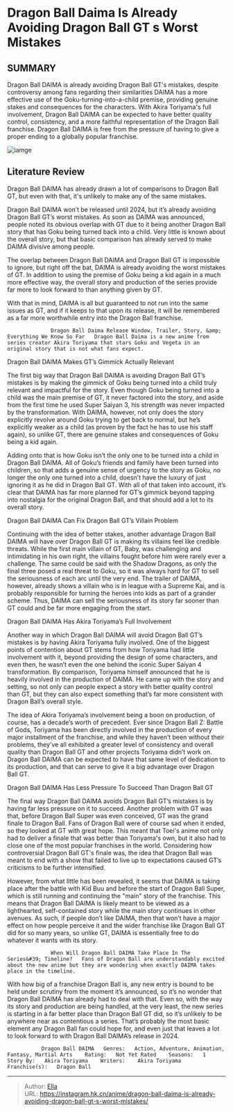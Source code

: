 # Dragon Ball Daima Is Already Avoiding Dragon Ball GT s Worst Mistakes


## SUMMARY 



  Dragon Ball DAIMA is already avoiding Dragon Ball GT&#39;s mistakes, despite controversy among fans regarding their similarities   DAIMA has a more effective use of the Goku-turning-into-a-child premise, providing genuine stakes and consequences for the characters.   With Akira Toriyama&#39;s full involvement, Dragon Ball DAIMA can be expected to have better quality control, consistency, and a more faithful representation of the Dragon Ball franchise.   Dragon Ball DAIMA is free from the pressure of having to give a proper ending to a globally popular franchise.  

![iamge](https://static1.srcdn.com/wordpress/wp-content/uploads/2023/10/dragon-ball-daima-dragon-ball-gt-goku.jpg)

## Literature Review

Dragon Ball DAIMA has already drawn a lot of comparisons to Dragon Ball GT, but even with that, it&#39;s unlikely to make any of the same mistakes.




Dragon Ball DAIMA won’t be released until 2024, but it’s already avoiding Dragon Ball GT’s worst mistakes. As soon as DAIMA was announced, people noted its obvious overlap with GT due to it being another Dragon Ball story that has Goku being turned back into a child. Very little is known about the overall story, but that basic comparison has already served to make DAIMA divisive among people.




The overlap between Dragon Ball DAIMA and Dragon Ball GT is impossible to ignore, but right off the bat, DAIMA is already avoiding the worst mistakes of GT. In addition to using the premise of Goku being a kid again in a much more effective way, the overall story and production of the series provide far more to look forward to than anything given by GT.

          

With that in mind, DAIMA is all but guaranteed to not run into the same issues as GT, and if it keeps to that upon its release, it will be remembered as a far more worthwhile entry into the Dragon Ball franchise.

                  Dragon Ball Daima Release Window, Trailer, Story, &amp; Everything We Know So Far   Dragon Ball Daima is a new anime from series creator Akira Toriyama that stars Goku and Vegeta in an original story that is not what fans expect.   





 Dragon Ball DAIMA Makes GT’s Gimmick Actually Relevant 
          

The first big way that Dragon Ball DAIMA is avoiding Dragon Ball GT’s mistakes is by making the gimmick of Goku being turned into a child truly relevant and impactful for the story. Even though Goku being turned into a child was the main premise of GT, it never factored into the story, and aside from the first time he used Super Saiyan 3, his strength was never impacted by the transformation. With DAIMA, however, not only does the story explicitly revolve around Goku trying to get back to normal, but he’s explicitly weaker as a child (as proven by the fact he has to use his staff again), so unlike GT, there are genuine stakes and consequences of Goku being a kid again.

Adding onto that is how Goku isn’t the only one to be turned into a child in Dragon Ball DAIMA. All of Goku’s friends and family have been turned into children, so that adds a genuine sense of urgency to the story as Goku, no longer the only one turned into a child, doesn’t have the luxury of just ignoring it as he did in Dragon Ball GT. With all of that taken into account, it’s clear that DAIMA has far more planned for GT’s gimmick beyond tapping into nostalgia for the original Dragon Ball, and that should add a lot to its overall story.






 Dragon Ball DAIMA Can Fix Dragon Ball GT’s Villain Problem 
          

Continuing with the idea of better stakes, another advantage Dragon Ball DAIMA will have over Dragon Ball GT is making its villains feel like credible threats. While the first main villain of GT, Baby, was challenging and intimidating in his own right, the villains fought before him were rarely ever a challenge. The same could be said with the Shadow Dragons, as only the final three posed a real threat to Goku, so it was always hard for GT to sell the seriousness of each arc until the very end. The trailer of DAIMA, however, already shows a villain who is in league with a Supreme Kai, and is probably responsible for turning the heroes into kids as part of a grander scheme. Thus, DAIMA can sell the seriousness of its story far sooner than GT could and be far more engaging from the start.






 Dragon Ball DAIMA Has Akira Toriyama’s Full Involvement 
          

Another way in which Dragon Ball DAIMA will avoid Dragon Ball GT’s mistakes is by having Akira Toriyama fully involved. One of the biggest points of contention about GT stems from how Toriyama had little involvement with it, beyond providing the design of some characters, and even then, he wasn’t even the one behind the iconic Super Saiyan 4 transformation. By comparison, Toriyama himself announced that he is heavily involved in the production of DAIMA. He came up with the story and setting, so not only can people expect a story with better quality control than GT, but they can also expect something that’s far more consistent with Dragon Ball’s overall style.

The idea of Akira Toriyama’s involvement being a boon on production, of course, has a decade’s worth of precedent. Ever since Dragon Ball Z: Battle of Gods, Toriyama has been directly involved in the production of every major installment of the franchise, and while they haven’t been without their problems, they’ve all exhibited a greater level of consistency and overall quality than Dragon Ball GT and other projects Toriyama didn’t work on. Dragon Ball DAIMA can be expected to have that same level of dedication to its production, and that can serve to give it a big advantage over Dragon Ball GT.






 Dragon Ball DAIMA Has Less Pressure To Succeed Than Dragon Ball GT 
          

The final way Dragon Ball DAIMA avoids Dragon Ball GT’s mistakes is by having far less pressure on it to succeed. Another problem with GT was that, before Dragon Ball Super was even conceived, GT was the grand finale to Dragon Ball. Fans of Dragon Ball were of course sad when it ended, so they looked at GT with great hope. This meant that Toei&#39;s anime not only had to deliver a finale that was better than Toriyama&#39;s own, but it also had to close one of the most popular franchises in the world. Considering how controversial Dragon Ball GT&#39;s finale was, the idea that Dragon Ball was meant to end with a show that failed to live up to expectations caused GT’s criticisms to be further intensified.

However, from what little has been revealed, it seems that DAIMA is taking place after the battle with Kid Buu and before the start of Dragon Ball Super, which is still running and continuing the &#34;main&#34; story of the franchise. This means that Dragon Ball DAIMA is likely meant to be viewed as a lighthearted, self-contained story while the main story continues in other avenues. As such, if people don’t like DAIMA, then that won’t have a major effect on how people perceive it and the wider franchise like Dragon Ball GT did for so many years, so unlike GT, DAIMA is essentially free to do whatever it wants with its story.




                  When Will Dragon Ball DAIMA Take Place In The Series&#39; Timeline?   Fans of Dragon Ball are understandably excited about the new anime but they are wondering when exactly DAIMA takes place in the timeline.   

With how big of a franchise Dragon Ball is, any new entry is bound to be held under scrutiny from the moment it’s announced, so it’s no wonder that Dragon Ball DAIMA has already had to deal with that. Even so, with the way its story and production are being handled, at the very least, the new series is starting in a far better place than Dragon Ball GT did, so it’s unlikely to be anywhere near as contentious a series. That’s probably the most basic element any Dragon Ball fan could hope for, and even just that leaves a lot to look forward to with Dragon Ball DAIMA’s release in 2024.

               Dragon Ball DAIMA   Genres:   Action, Adventure, Animation, Fantasy, Martial Arts    Rating:   Not Yet Rated    Seasons:   1    Story By:   Akira Toriyama    Writers:    Akira Toriyama    Franchise(s):   Dragon Ball      

---

> Author: [Ella](https://instagram.hk.cn/)  
> URL: https://instagram.hk.cn/anime/dragon-ball-daima-is-already-avoiding-dragon-ball-gt-s-worst-mistakes/  

